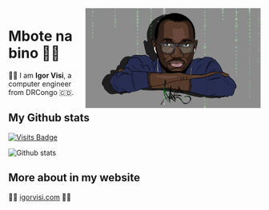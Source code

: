 <img align="right" src="https://raw.githubusercontent.com/igorvisi/igorvisi/master/draw.jpg" alt="Illustration of Igor Visi with binary background like in matrix " width=350px >

# Mbote na bino 👋🏿️
✊🏿️ I am **Igor Visi**, a computer engineer from DRCongo 🇨🇩️.

## My Github stats
[![Visits Badge](https://badges.pufler.dev/visits/igorvisi/git-badges)](https://badges.pufler.dev)

![Github stats](https://github-readme-stats.vercel.app/api?username=igorvisi&show_icons=true)


## More about in my website
🤜🏿️ [igorvisi.com](https://igorvisi.com) 🤛🏿️